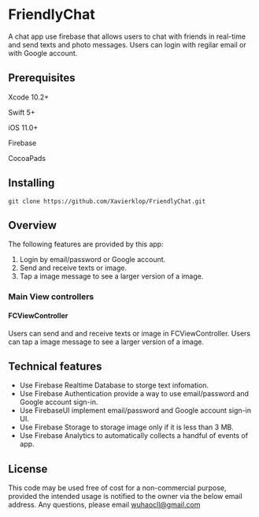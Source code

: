 # FriendlyChat
A chat app use firebase that allows users to chat with friends in real-time and send texts and photo messages. Users can login with regilar email or with Google account.
## Prerequisites
Xcode 10.2+

Swift 5+

iOS 11.0+

Firebase

CocoaPads
## Installing
`git clone https://github.com/Xavierklop/FriendlyChat.git`
## Overview
The following features are provided by this app:

 1. Login by email/password or Google account.
 2. Send and receive texts or image.
 3. Tap a image message to see a larger version of a image. 
### Main View controllers
#### FCViewController
Users can send and and receive texts or image in FCViewController. Users can tap a image message to see a larger version of a image.
## Technical features
- Use Firebase Realtime Database to storge text infomation.
- Use Firebase Authentication provide a way to use email/password and Google account sign-in.
- Use FirebaseUI implement email/password and Google account sign-in UI.
- Use Firebase Storage to storage image only if it is less than 3 MB.
- Use Firebase Analytics to automatically collects a handful of events of app.
## License
This code may be used free of cost for a non-commercial purpose, provided the intended usage is notified to the owner via the below email address.
Any questions, please email wuhaocll@gmail.com
